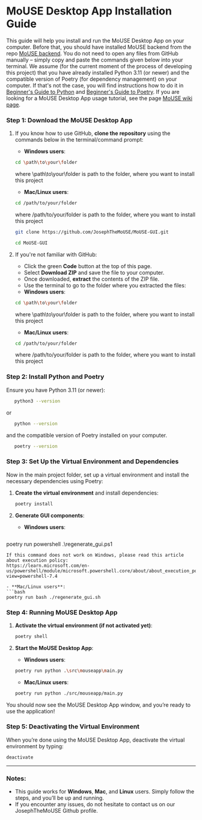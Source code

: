 # MoUSE Desktop App Installation Guide

This guide will help you install and run the MoUSE Desktop App on your computer. Before that, you should have installed MoUSE backend from the repo [MoUSE backend](https://github.com/JosephTheMoUSE/MoUSE). You do not need to open any files from GitHub manually – simply copy and paste the commands given below into your terminal. We assume (for the current moment of the process of developing this project) that you have already installed Python 3.11 (or newer) and the compatible version of Poetry (for dependency management) on your computer. If that's not the case, you will find 
instructions how to do it in [Beginner's Guide to Python](https://wiki.python.org/moin/BeginnersGuide) and [Beginner's Guide to Poetry](https://python-poetry.org/docs/). If you are looking for a MoUSE Desktop App usage tutorial, see the page [MoUSE wiki page](https://github.com/JosephTheMoUSE/MoUSE-docs/wiki).


### Step 1: Download the MoUSE Desktop App

1. If you know how to use GitHub, **clone the repository** using the commands below in the terminal/command prompt:
   - **Windows users**:
   ```bash
   cd \path\to\your\folder
   ```
   where \path\to\your\folder is path to the folder, where you want to install this project

   - **Mac/Linux users**:
   ```bash
   cd /path/to/your/folder
   ```
   where /path/to/your/folder is path to the folder, where you want to install this project
   
   ```bash
   git clone https://github.com/JosephTheMoUSE/MoUSE-GUI.git
   ```

   ```bash
   cd MoUSE-GUI
   ```
1. If you're not familiar with GitHub:
   - Click the green **Code** button at the top of this page.
   - Select **Download ZIP** and save the file to your computer.
   - Once downloaded, **extract** the contents of the ZIP file.
   - Use the terminal to go to the folder where you extracted the files:
   - **Windows users**:
   ```bash
   cd \path\to\your\folder
   ```
   where \path\to\your\folder is path to the folder, where you want to install this project

   - **Mac/Linux users**:
   ```bash
   cd /path/to/your/folder
   ```
   where /path/to/your/folder is path to the folder, where you want to install this project

### Step 2: Install Python and Poetry

Ensure you have Python 3.11 (or newer): 
```bash
   python3 --version
```
or
```bash
   python --version
```
and the compatible version of Poetry installed on your computer.
```bash
   poetry --version
```

### Step 3: Set Up the Virtual Environment and Dependencies

Now in the main project folder, set up a virtual environment and install the necessary dependencies using Poetry:

1. **Create the virtual environment** and install dependencies:
   ```bash
   poetry install
   ```
   
1. **Generate GUI components**:
   - **Windows users**:
   ```bash
poetry run powershell .\regenerate_gui.ps1
   ```
   If this command does not work on Windows, please read this article about execution policy:
   https://learn.microsoft.com/en-us/powershell/module/microsoft.powershell.core/about/about_execution_policies?view=powershell-7.4
   
   - **Mac/Linux users**:  
   ```bash
poetry run bash ./regenerate_gui.sh
   ```

### Step 4: Running MoUSE Desktop App

1. **Activate the virtual environment (if not activated yet)**:
   ```bash
   poetry shell
   ```

2. **Start the MoUSE Desktop App**:
   - **Windows users**:
   ```bash
   poetry run python .\src\mouseapp\main.py
   ```

   - **Mac/Linux users**:
   ```bash
   poetry run python ./src/mouseapp/main.py
   ```

You should now see the MoUSE Desktop App window, and you’re ready to use the application!

### Step 5: Deactivating the Virtual Environment

When you’re done using the MoUSE Desktop App, deactivate the virtual environment by typing:
```bash
deactivate
```

---

### Notes:
- This guide works for **Windows**, **Mac**, and **Linux** users. Simply follow the steps, and you’ll be up and running.
- If you encounter any issues, do not hesitate to contact us on our JosephTheMoUSE Github profile.
